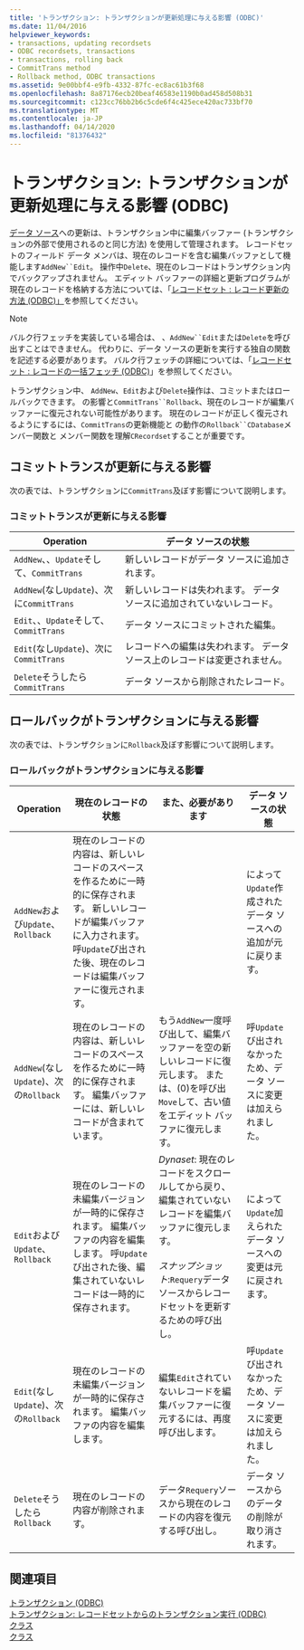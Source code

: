 ```yaml
---
title: 'トランザクション: トランザクションが更新処理に与える影響 (ODBC)'
ms.date: 11/04/2016
helpviewer_keywords:
- transactions, updating recordsets
- ODBC recordsets, transactions
- transactions, rolling back
- CommitTrans method
- Rollback method, ODBC transactions
ms.assetid: 9e00bbf4-e9fb-4332-87fc-ec8ac61b3f68
ms.openlocfilehash: 8a87176ecb20beaf46583e1190b0ad458d508b31
ms.sourcegitcommit: c123cc76bb2b6c5cde6f4c425ece420ac733bf70
ms.translationtype: MT
ms.contentlocale: ja-JP
ms.lasthandoff: 04/14/2020
ms.locfileid: "81376432"
---
```

# <a name="transaction-how-transactions-affect-updates-odbc"></a>トランザクション: トランザクションが更新処理に与える影響 (ODBC)

[データ ソース](../../data/odbc/data-source-odbc.md)への更新は、トランザクション中に編集バッファー (トランザクションの外部で使用されるのと同じ方法) を使用して管理されます。 レコードセットのフィールド データ メンバは、現在のレコードを含む編集バッファとして機能します`AddNew``Edit`。 操作中`Delete`、現在のレコードはトランザクション内でバックアップされません。 エディット バッファーの詳細と更新プログラムが現在のレコードを格納する方法については、「[レコードセット : レコード更新の方法 (ODBC)」](../../data/odbc/recordset-how-recordsets-update-records-odbc.md)を参照してください。

> [!NOTE]
> バルク行フェッチを実装している場合は、 、`AddNew``Edit`または`Delete`を呼び出すことはできません。 代わりに、データ ソースの更新を実行する独自の関数を記述する必要があります。 バルク行フェッチの詳細については、「[レコードセット : レコードの一括フェッチ (ODBC)](../../data/odbc/recordset-fetching-records-in-bulk-odbc.md)」を参照してください。

トランザクション中、 `AddNew`、`Edit`および`Delete`操作は、コミットまたはロールバックできます。 の影響と`CommitTrans``Rollback`、現在のレコードが編集バッファーに復元されない可能性があります。 現在のレコードが正しく復元されるようにするには、`CommitTrans`の更新機能と の動作の`Rollback``CDatabase`メンバー関数と メンバー関数を理解`CRecordset`することが重要です。

## <a name="how-committrans-affects-updates"></a><a name="_core_how_committrans_affects_updates"></a>コミットトランスが更新に与える影響

次の表では、トランザクションに`CommitTrans`及ぼす影響について説明します。

### <a name="how-committrans-affects-updates"></a>コミットトランスが更新に与える影響

|Operation|データ ソースの状態|
|---------------|---------------------------|
|`AddNew`、、`Update`そして、`CommitTrans`|新しいレコードがデータ ソースに追加されます。|
|`AddNew`(なし`Update`)、次に`CommitTrans`|新しいレコードは失われます。 データ ソースに追加されていないレコード。|
|`Edit`、、`Update`そして、`CommitTrans`|データ ソースにコミットされた編集。|
|`Edit`(なし`Update`)、次に`CommitTrans`|レコードへの編集は失われます。 データ ソース上のレコードは変更されません。|
|`Delete`そうしたら`CommitTrans`|データ ソースから削除されたレコード。|

## <a name="how-rollback-affects-transactions"></a><a name="_core_how_rollback_affects_updates"></a>ロールバックがトランザクションに与える影響

次の表では、トランザクションに`Rollback`及ぼす影響について説明します。

### <a name="how-rollback-affects-transactions"></a>ロールバックがトランザクションに与える影響

|Operation|現在のレコードの状態|また、必要があります|データ ソースの状態|
|---------------|------------------------------|-------------------|---------------------------|
|`AddNew`および`Update`、`Rollback`|現在のレコードの内容は、新しいレコードのスペースを作るために一時的に保存されます。 新しいレコードが編集バッファに入力されます。 呼`Update`び出された後、現在のレコードは編集バッファーに復元されます。||によって`Update`作成されたデータ ソースへの追加が元に戻ります。|
|`AddNew`(なし`Update`)、次の`Rollback`|現在のレコードの内容は、新しいレコードのスペースを作るために一時的に保存されます。 編集バッファーには、新しいレコードが含まれています。|もう`AddNew`一度呼び出して、編集バッファーを空の新しいレコードに復元します。 または、(0)を呼び出`Move`して、古い値をエディット バッファに復元します。|呼`Update`び出されなかったため、データ ソースに変更は加えられました。|
|`Edit`および`Update`、`Rollback`|現在のレコードの未編集バージョンが一時的に保存されます。 編集バッファの内容を編集します。 呼`Update`び出された後、編集されていないレコードは一時的に保存されます。|*Dynaset*: 現在のレコードをスクロールしてから戻り、編集されていないレコードを編集バッファに復元します。<br /><br /> *スナップショット*:`Requery`データ ソースからレコードセットを更新するための呼び出し。|によって`Update`加えられたデータ ソースへの変更は元に戻されます。|
|`Edit`(なし`Update`)、次の`Rollback`|現在のレコードの未編集バージョンが一時的に保存されます。 編集バッファの内容を編集します。|編集`Edit`されていないレコードを編集バッファーに復元するには、再度呼び出します。|呼`Update`び出されなかったため、データ ソースに変更は加えられました。|
|`Delete`そうしたら`Rollback`|現在のレコードの内容が削除されます。|データ`Requery`ソースから現在のレコードの内容を復元する呼び出し。|データ ソースからのデータの削除が取り消されます。|

## <a name="see-also"></a>関連項目

[トランザクション (ODBC)](../../data/odbc/transaction-odbc.md)<br/>
[トランザクション: レコードセットからのトランザクション実行 (ODBC)](../../data/odbc/transaction-performing-a-transaction-in-a-recordset-odbc.md)<br/>
[クラス](../../mfc/reference/cdatabase-class.md)<br/>
[クラス](../../mfc/reference/crecordset-class.md)
